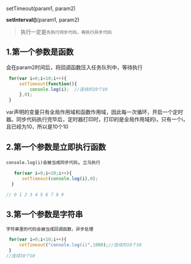 setTimeout(param1, param2)

**setInterval()**(param1, param2)

> 执行一定是`先执行同步代码，再执行异步代码`

## 1.第一个参数是函数

会在param2时间后，将回调函数压入任务队列中，等待执行

``` javascript
 for(var i=0;i<10;i++){
     setTimeout(function(){
         console.log(i);  //连续的10个10
     },0);
 }

```

var声明的变量只有全局作用域和函数作用域，因此每一次循环，开启一个定时器。同步代码执行完毕后，定时器打印时，打印的是全局作用域的i，只有一个i，且已经为10，所以是10个10

## 2.第一个参数是立即执行函数

`console.log(i)会被当成同步代码`，`立马执行`

``` javascript
   for(var i=0;i<10;i++){
      setTimeout(console.log(i),0);
  }

// 0 1 2 3 4 5 6 7 8 9
```



## 3.第一个参数是字符串

`字符串里的代码会被当成回调函数，异步处理`

``` javascript
 for(var i=0;i<10;i++){
     setTimeout("console.log(i)",1000);//连续的10个10
 }
//连续10个10

```

